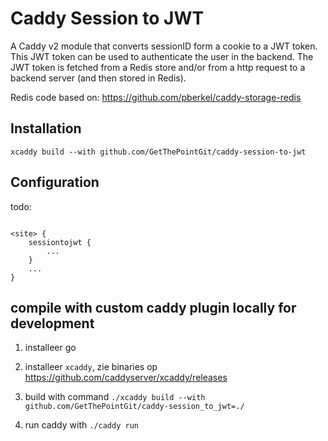 # Caddy Session to JWT
A Caddy v2 module that converts sessionID form a cookie to a JWT token. This JWT token can be used to authenticate the user in the backend.
The JWT token is fetched from a Redis store and/or from a http request to a backend server (and then stored in Redis).



Redis code based on: https://github.com/pberkel/caddy-storage-redis



## Installation

`xcaddy build --with github.com/GetThePointGit/caddy-session-to-jwt`

## Configuration

todo:

```text

<site> {
    sessiontojwt {
        ...
    }
    ...
}

```

## compile with custom caddy plugin locally for development

1. installeer go
2. installeer `xcaddy`, zie binaries op https://github.com/caddyserver/xcaddy/releases
3. build with command `./xcaddy build --with github.com/GetThePointGit/caddy-session_to_jwt=./`

4. run caddy with `./caddy run`


